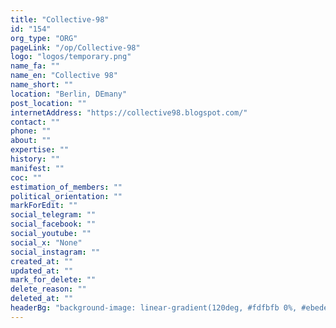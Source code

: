 ```yaml
---
title: "Collective-98"
id: "154"
org_type: "ORG"
pageLink: "/op/Collective-98"
logo: "logos/temporary.png"
name_fa: ""
name_en: "Collective 98"
name_short: ""
location: "Berlin, DEmany"
post_location: ""
internetAddress: "https://collective98.blogspot.com/"
contact: ""
phone: ""
about: ""
expertise: ""
history: ""
manifest: ""
coc: ""
estimation_of_members: ""
political_orientation: ""
markForEdit: ""
social_telegram: ""
social_facebook: ""
social_youtube: ""
social_x: "None"
social_instagram: ""
created_at: ""
updated_at: ""
mark_for_delete: ""
delete_reason: ""
deleted_at: ""
headerBg: "background-image: linear-gradient(120deg, #fdfbfb 0%, #ebedee 100%);"
---
```



